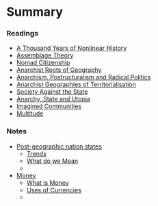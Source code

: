 # Summary

### Readings

* [A Thousand Years of Nonlinear History](a-thousand-years-of-nonlinear-history.md)
* [Assemblage Theory](assemblage-theory.md)
* [Nomad Citizenship](nomad-citizenship.md)
* [Anarchist Roots of Geography](anarchist-roots-of-geography.md)
* [Anarchism, Postructuralism and Radical Politics](anarchism-postructuralism-radical-politics.md)
* [Anarchist Geographies of Territorialisation](anarchist-geographies-of-territorialisation.md)
* [Society Against the State](society-against-the-state.md)
* [Anarchy, State and Utopia](anarchy-state-and-utopia.md)
* [Imagined Communities](imagined-communities.md)
* [Multitude](multitude.md)

### Notes
* [Post-geographic nation states](states/README.md)
  * [Trends](states/trends.md)
  * [What do we Mean](states/what-do-we-mean.md)
  * 
* [Money](money/README.md)
  * [What is Money](money/what-is-money.md)
  * [Uses of Currencies](money/currencies.md)
  * 



